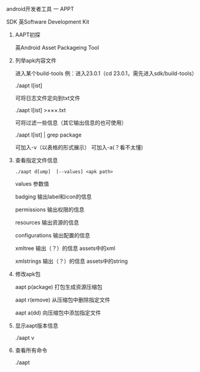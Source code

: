 android开发者工具 一  APPT

SDK  英Software Development Kit 

1. AAPT初探

   英Android Asset Packageing Tool 

2. 列举apk内容文件

   进入某个build-tools 例：进入23.0.1（cd 23.0.1，需先进入sdk/build-tools）

   ./aapt l[ist] <APk path>

   可将日志文件定向到txt文件

   ./aapt l[ist] <APk path>  >×××.txt

   可将过滤一些信息（其它输出信息的也可使用）

   ./aapt l[ist] <APk path>  | grep package

   可加入-v（以表格的形式展示） 可加入-a(？看不太懂)  

3. 查看指定文件信息

   ```shell
   ./aapt d[ump]  [--values] <apk path>
   ```

   values 参数值

   badging  输出label和icon的信息

   permissions  输出权限的信息

   resources 输出资源的信息

   configurations  输出配置的信息

   xmltree  输出（？）的信息 assets中的xml

   xmlstrings  输出（？）的信息 assets中的string

4. 修改apk包

   aapt p(ackage) 打包生成资源压缩包 

   aapt r(emove) 从压缩包中删除指定文件

   aapt a(dd) 向压缩包中添加指定文件

5. 显示aapt版本信息

   ./aapt v 

6. 查看所有命令

   ./aapt





